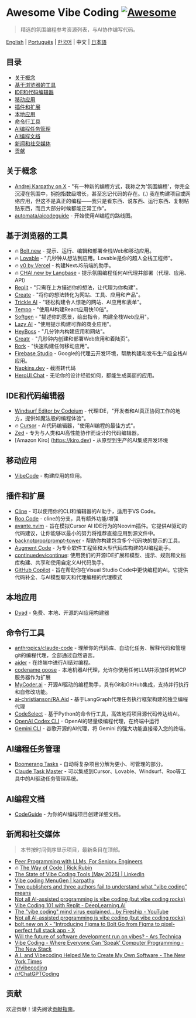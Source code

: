 # Awesome Vibe Coding [![Awesome](https://awesome.re/badge.svg)](https://awesome.re) <!-- omit in toc -->

> 精选的氛围编程参考资源列表，与AI协作编写代码。

[English](./README.md) | [Português](./README-PT.md) | [한국어](./README-KR.md) | 中文 | [日本語](./README-JP.md)

## 目录 <!-- omit in toc -->

- [关于概念](#关于概念)
- [基于浏览器的工具](#基于浏览器的工具)
- [IDE和代码编辑器](#ide和代码编辑器)
- [移动应用](#移动应用)
- [插件和扩展](#插件和扩展)
- [本地应用](#本地应用)
- [命令行工具](#命令行工具)
- [AI编程任务管理](#ai编程任务管理)
- [AI编程文档](#ai编程文档)
- [新闻和社交媒体](#新闻和社交媒体)
- [贡献](#贡献)

## 关于概念

- [Andrej Karpathy on X](https://x.com/karpathy/status/1886192184808149383) - "有一种新的编程方式，我称之为'氛围编程'，你完全沉浸在氛围中，拥抱指数级增长，甚至忘记代码的存在。(.) 我在构建项目或网络应用，但这不是真正的编程——我只是看东西、说东西、运行东西、复制粘贴东西，而且大部分时候都能正常工作"。
- [automata/aicodeguide](https://github.com/automata/aicodeguide) - 开始使用AI编程的路线图。

## 基于浏览器的工具

- 🔥 [Bolt.new](https://bolt.new/) - 提示、运行、编辑和部署全栈Web和移动应用。
- 🔥 [Lovable](https://lovable.dev/) - "几秒钟从想法到应用。Lovable是你的超人全栈工程师"。
- 🔥 [v0 by Vercel](https://v0.dev/chat) - 构建NextJS前端的助手。
- 🔥 [CHAI.new by Langbase](https://chai.new) - 提示氛围编程任何AI代理并部署（代理、应用、API）
- [Replit](https://replit.com/) - "只需在上方描述你的想法，让代理为你构建"。
- [Create](https://www.create.xyz/) - "将你的想法转化为网站、工具、应用和产品"。
- [Trickle AI](https://www.trickle.so/) - "轻松构建令人惊艳的网站、AI应用和表单"。
- [Tempo](https://www.tempo.new/) - "使用AI构建React应用快10倍"。
- [Softgen](https://softgen.ai/) - "描述你的愿景，给出指令，构建全栈Web应用"。
- [Lazy AI](https://getlazy.ai/) - "使用提示构建可靠的商业应用"。
- [HeyBoss](https://www.heyboss.xyz/) - "几分钟内构建应用和网站"。
- [Creatr](https://getcreatr.com/) - "几秒钟内创建和部署Web应用和着陆页"。
- [Rork](https://rork.app/) - "快速构建任何移动应用"。
- [Firebase Studio](https://studio.firebase.google.com/) - Google的代理云开发环境，帮助构建和发布生产级全栈AI应用。
- [Napkins.dev](https://www.napkins.dev/) - 截图转代码
- [HeroUI Chat](https://heroui.chat/) - 无论你的设计经验如何，都能生成美丽的应用。

## IDE和代码编辑器

- [Windsurf Editor by Codeium](https://codeium.com/windsurf) - 代理IDE，"开发者和AI真正协同工作的地方，提供如魔法般的编程体验"。
- 🔥 [Cursor](https://www.cursor.com/) - AI代码编辑器，"使用AI编程的最佳方式"。
- [Zed](https://zed.dev/) - 专为与人类和AI高性能协作而设计的代码编辑器。
- [Amazon Kiro] (https://kiro.dev) - 从原型到生产的AI集成开发环境

## 移动应用

- [VibeCode](https://www.vibecodeapp.com/) - 构建应用的应用。

## 插件和扩展

- [Cline](https://cline.bot/) - 可以使用你的CLI和编辑器的AI助手，适用于VS Code。
- [Roo Code](https://github.com/RooVetGit/Roo-Code) - cline的分支，具有额外功能/增强
- [avante.nvim](https://github.com/yetone/avante.nvim) - 旨在模拟Cursor AI IDE行为的Neovim插件。它提供AI驱动的代码建议，让你能够以最小的努力将推荐直接应用到源文件中。
- [backnotprop/prompt-tower](https://github.com/backnotprop/prompt-tower) - 帮助你构建包含多个代码块的提示的工具。
- [Augment Code](https://www.augmentcode.com/) - 为专业软件工程师和大型代码库构建的AI编程助手。
- [continuedev/continue](https://github.com/continuedev/continue): 使用我们的开源IDE扩展和模型、提示、规则和文档库构建、共享和使用自定义AI代码助手。
- [GitHub Copilot](https://github.com/features/copilot) - 旨在帮助你在Visual Studio Code中更快编程的AI。它提供代码补全、与AI模型聊天和代理编程的代理模式

## 本地应用
- [Dyad](https://www.dyad.sh/) - 免费、本地、开源的AI应用构建器

## 命令行工具

- [anthropics/claude-code](https://github.com/anthropics/claude-code) - 理解你的代码库、自动化任务、解释代码和管理git的编程代理，全部通过自然语言。
- [aider](https://aider.chat/) - 在终端中进行AI结对编程。
- [codename goose](https://block.github.io/goose/) - 本地机器AI代理，允许你使用任何LLM并添加任何MCP服务器作为扩展
- [MyCoder.ai](https://github.com/drivecore/mycoder) - 开源AI驱动的编程助手，具有Git和GitHub集成，支持并行执行和自修改功能。
- [ai-christianson/RA.Aid](https://github.com/ai-christianson/RA.Aid) - 基于LangGraph代理任务执行框架构建的独立编程代理
- [CodeSelect](https://github.com/maynetee/codeselect) - 基于Python的命令行工具，高效地将项目源代码传达给AI。
- [OpenAI Codex CLI](https://github.com/openai/codex) - OpenAI的轻量级编程代理，在终端中运行
- [Gemini CLI](https://github.com/google-gemini/gemini-cli) - 谷歌开源的AI代理，将 Gemini 的强大功能直接带入您的终端。

## AI编程任务管理

- [Boomerang Tasks](https://docs.roocode.com/features/boomerang-tasks) - 自动将复杂项目分解为更小、可管理的部分。
- [Claude Task Master](https://github.com/eyaltoledano/claude-task-master) - 可以集成到Cursor、Lovable、Windsurf、Roo等工具中的AI驱动任务管理系统。

## AI编程文档

- [CodeGuide](https://www.codeguide.dev/) - 为你的AI编程项目创建详细文档。

## 新闻和社交媒体

> 本节按时间倒序显示项目，最新条目在顶部。

- [Peer Programming with LLMs, For Senior+ Engineers](https://pmbanugo.me/blog/peer-programming-with-llms)
- 🔥 [The Way of Code | Rick Rubin](https://www.thewayofcode.com/)
- [The State of Vibe Coding Tools (May 2025) | LinkedIn](https://www.linkedin.com/pulse/state-vibe-coding-tools-may-2025-nufar-gaspar-x1znf/?trackingId=iJSsdxE4R9OECPT43FtBww%3D%3D)
- [Vibe coding MenuGen | karpathy](https://karpathy.bearblog.dev/vibe-coding-menugen/)
- [Two publishers and three authors fail to understand what "vibe coding" means](https://simonwillison.net/2025/May/1/not-vibe-coding/)
- [Not all AI-assisted programming is vibe coding (but vibe coding rocks)](https://simonwillison.net/2025/Mar/19/vibe-coding/)
- [Vibe Coding 101 with Replit - DeepLearning.AI](https://www.deeplearning.ai/short-courses/vibe-coding-101-with-replit/)
- [The "vibe coding" mind virus explained… by Fireship - YouTube](https://www.youtube.com/watch?v=Tw18-4U7mts)
- [Not all AI-assisted programming is vibe coding (but vibe coding rocks)](https://simonwillison.net/2025/Mar/19/vibe-coding/)
- [bolt.new on X - "Introducing Figma to Bolt Go from Figma to pixel-perfect full stack app - X](https://x.com/boltdotnew/status/1900197121829331158)
- [Will the future of software development run on vibes? - Ars Technica](https://arstechnica.com/ai/2025/03/is-vibe-coding-with-ai-gnarly-or-reckless-maybe-some-of-both/)
- [Vibe Coding - Where Everyone Can 'Speak' Computer Programming - The New Stack](https://thenewstack.io/vibe-coding-where-everyone-can-speak-computer-programming/)
- [A.I. and Vibecoding Helped Me to Create My Own Software - The New York Times](https://www.nytimes.com/2025/02/27/technology/personaltech/vibecoding-ai-software-programming.html)
- [/r/vibecoding](https://www.reddit.com/r/vibecoding/)
- [/r/ChatGPTCoding](https://www.reddit.com/r/ChatGPTCoding/)

## 贡献

欢迎贡献！请先阅读[贡献指南](CONTRIBUTING.md)。
